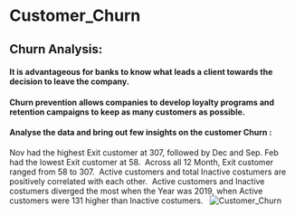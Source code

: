# Customer_Churn

## Churn Analysis:

#### It is advantageous for banks to know what leads a client towards the decision to leave the company.
#### Churn prevention allows companies to develop loyalty programs and retention campaigns to keep as many customers as possible.

#### Analyse the data and bring out few insights on the customer Churn : 

﻿﻿Nov had the highest Exit customer at 307, followed by Dec and Sep. Feb had the lowest Exit customer at 58.﻿﻿
﻿﻿
﻿﻿Across all 12 Month, Exit customer ranged from 58 to 307.﻿﻿
﻿﻿
﻿﻿Active customers and total Inactive costumers are positively correlated with each other.﻿﻿
﻿﻿
﻿﻿Active customers and Inactive costumers diverged the most when the Year was 2019, when Active customers were 131 higher than Inactive costumers.﻿﻿
﻿﻿
﻿
![Customer_Churn](https://user-images.githubusercontent.com/91919362/215817790-4eaec67b-e05b-4fae-a6d1-fa378d6f3be2.jpg)
